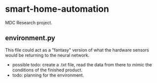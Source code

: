 # smart-home-automation
MDC Research project.

## environment.py
This file could act as a "fantasy" version
of what the hardware sensors would be returning
to the neural network.
* possible todo: create a .txt file, read the data from there to mimic the conditions of the finished product.
* todo: planning for the environment.